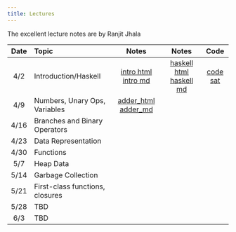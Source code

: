 ```yaml
---
title: Lectures
---
```



The excellent lecture notes are by Ranjit Jhala

| Date       | Topic                              | Notes                  |  Notes      |  Code          |
|:----------:|:-----------------------------------|:----------------------:|:-----------:|:--------------:|
| 4/2        | Introduction/Haskell            | [intro html][lec1] [intro md][md1] | [haskell html][lec2] [haskell md][md2]           | [code][cod1] [sat][sat]    |
| 4/9        | Numbers, Unary Ops, Variables      | [adder_html][lec3] [adder_md][md3]   |             |                |
| 4/16       | Branches and Binary Operators      |                        |             |                |
| 4/23       | Data Representation                |                        |             |                |
| 4/30       | Functions                |                        |             |                |
| 5/7        | Heap Data    |                        |             |                |
| 5/14       | Garbage Collection                           |                        |             |                |
| 5/21       | First-class functions, closures         |                        |             |                |
| 5/28       | TBD         |                        |             |                |
| 6/3        | TBD         |                        |             |                |


[lec1]: lectures/01-introduction.html
[md1]: http://github.com/ucsd-cse131-sp19/web/blob/master/lectures/01-introduction.md

[lec2]: lectures/02-haskell.html
[md2]: http://github.com/ucsd-cse131-sp19/web/blob/master/lectures/02-haskell.md

[lec3]: lectures/03-adder.html
[md3]: http://github.com/ucsd-cse131-sp19/web/blob/master/lectures/03-adder.md

[cod1]: static/hs/lecture1.hs
[sat]: static/hs/sat.hs
